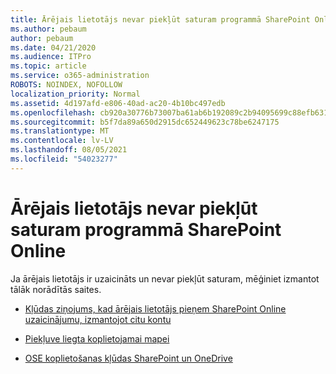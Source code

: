 ```yaml
---
title: Ārējais lietotājs nevar piekļūt saturam programmā SharePoint Online
ms.author: pebaum
author: pebaum
ms.date: 04/21/2020
ms.audience: ITPro
ms.topic: article
ms.service: o365-administration
ROBOTS: NOINDEX, NOFOLLOW
localization_priority: Normal
ms.assetid: 4d197afd-e806-40ad-ac20-4b10bc497edb
ms.openlocfilehash: cb920a30776b73007ba61ab6b192089c2b94095699c88efb6316781ff00ed016
ms.sourcegitcommit: b5f7da89a650d2915dc652449623c78be6247175
ms.translationtype: MT
ms.contentlocale: lv-LV
ms.lasthandoff: 08/05/2021
ms.locfileid: "54023277"
---
```

# <a name="external-user-is-unable-to-access-content-in-sharepoint-online"></a>Ārējais lietotājs nevar piekļūt saturam programmā SharePoint Online

Ja ārējais lietotājs ir uzaicināts un nevar piekļūt saturam, mēģiniet izmantot tālāk norādītās saites.

- [Kļūdas ziņojums, kad ārējais lietotājs pieņem SharePoint Online uzaicinājumu, izmantojot citu kontu](https://docs.microsoft.com/sharepoint/support/sharing-and-permissions/error-when-external-user-accepts-an-invitation-by-using-another-account)

- [Piekļuve liegta koplietojamai mapei](https://docs.microsoft.com/sharepoint/support/sharing-and-permissions/cannot-access-shared-folder)

- [OSE koplietošanas kļūdas SharePoint un OneDrive](https://docs.microsoft.com/sharepoint/sharepoint-onedrive-error-message)

